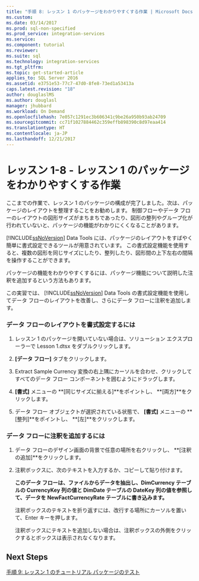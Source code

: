 ```yaml
---
title: "手順 8: レッスン 1 のパッケージをわかりやすくする作業 | Microsoft Docs"
ms.custom: 
ms.date: 03/14/2017
ms.prod: sql-non-specified
ms.prod_service: integration-services
ms.service: 
ms.component: tutorial
ms.reviewer: 
ms.suite: sql
ms.technology: integration-services
ms.tgt_pltfrm: 
ms.topic: get-started-article
applies_to: SQL Server 2016
ms.assetid: e3751e53-77c7-47d0-8fe8-73ed1a53413a
caps.latest.revision: "18"
author: douglaslMS
ms.author: douglasl
manager: jhubbard
ms.workload: On Demand
ms.openlocfilehash: 7e057c1291ec3b606341c9be26a950b93ab24709
ms.sourcegitcommit: cc71f1027884462c359effb898390c8d97eaa414
ms.translationtype: HT
ms.contentlocale: ja-JP
ms.lasthandoff: 12/21/2017
---
```

# <a name="lesson-1-8---making-the-lesson-1-package-easier-to-understand"></a>レッスン 1-8 - レッスン 1 のパッケージをわかりやすくする作業
ここまでの作業で、レッスン 1 のパッケージの構成が完了しました。次は、パッケージのレイアウトを整理することをお勧めします。 制御フローやデータ フローのレイアウトの図形サイズがまちまちであったり、図形の整列やグループ化が行われていないと、パッケージの機能がわかりにくくなることがあります。  
  
[!INCLUDE[ssNoVersion](../includes/ssnoversion-md.md)] Data Tools には、パッケージのレイアウトをすばやく簡単に書式設定できるツールが用意されています。 この書式設定機能を使用すると、複数の図形を同じサイズにしたり、整列したり、図形間の上下左右の間隔を操作することができます。  
  
パッケージの機能をわかりやすくするには、パッケージ機能について説明した注釈を追加するという方法もあります。  
  
この実習では、 [!INCLUDE[ssNoVersion](../includes/ssnoversion-md.md)] Data Tools の書式設定機能を使用してデータ フローのレイアウトを改善し、さらにデータ フローに注釈を追加します。  
  
### <a name="to-format-the-layout-of-the-data-flow"></a>データ フローのレイアウトを書式設定するには  
  
1.  レッスン 1 のパッケージを開いていない場合は、ソリューション エクスプローラーで Lesson 1.dtsx をダブルクリックします。  
  
2.  **[データ フロー]** タブをクリックします。  
  
3.  Extract Sample Currency 変換の右上隅にカーソルを合わせ、クリックしてすべてのデータ フロー コンポーネントを囲むようにドラッグします。  
  
4.  **[書式]** メニューの **[同じサイズに揃える]**をポイントし、 **[両方]**をクリックします。  
  
5.  データ フロー オブジェクトが選択されている状態で、 **[書式]** メニューの **[整列]**をポイントし、 **[左]**をクリックします。  
  
### <a name="to-add-an-annotation-to-the-data-flow"></a>データ フローに注釈を追加するには  
  
1.  データ フローのデザイン画面の背景で任意の場所を右クリックし、 **[注釈の追加]**をクリックします。  
  
2.  注釈ボックスに、次のテキストを入力するか、コピーして貼り付けます。  
  
    **このデータ フローは、ファイルからデータを抽出し、DimCurrency テーブルの CurrencyKey 列の値と DimDate テーブルの DateKey 列の値を参照して、データを NewFactCurrencyRate テーブルに書き込みます。**  
  
    注釈ボックスのテキストを折り返すには、改行する場所にカーソルを置いて、Enter キーを押します。  
  
    注釈ボックスにテキストを追加しない場合は、注釈ボックスの外側をクリックするとボックスは表示されなくなります。  
  
## <a name="next-steps"></a>Next Steps  
[手順 9: レッスン 1 のチュートリアル パッケージのテスト](../integration-services/lesson-1-9-testing-the-lesson-1-tutorial-package.md)  
  
  
  
